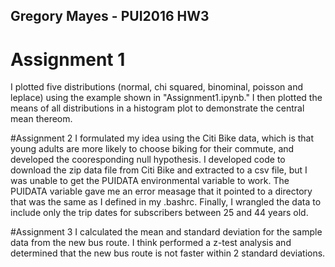 ## Gregory Mayes - PUI2016 HW3

# Assignment 1
I plotted five distributions (normal, chi squared, binominal, poisson and leplace) using the example shown in "Assignment1.ipynb."
I then plotted the means of all distributions in a histogram plot to demonstrate the central mean thereom.

#Assignment 2
I formulated my idea using the Citi Bike data, which is that young adults are more likely to choose biking for their commute, and
developed the cooresponding null hypothesis. I developed code to download the zip data file from Citi Bike and extracted to a csv file,
but I was unable to get the PUIDATA environmental variable to work. The PUIDATA variable gave me an error measage that it pointed to a
directory that was the same as I defined in my .bashrc. Finally, I wrangled the data to include only the trip dates for subscribers between
25 and 44 years old.

#Assignment 3
I calculated the mean and standard deviation for the sample data from the new bus route. I think performed a z-test analysis and determined
that the new bus route is not faster within 2 standard deviations.
